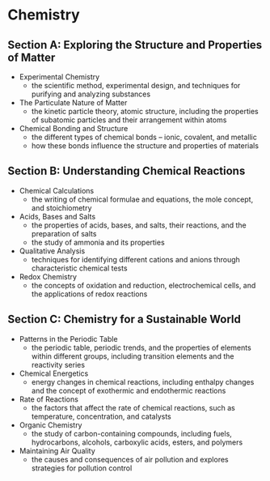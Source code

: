 # Chemistry

## Section A: Exploring the Structure and Properties of Matter
- Experimental Chemistry
  - the scientific method, experimental design, and techniques for purifying and analyzing substances
- The Particulate Nature of Matter
  - the kinetic particle theory, atomic structure, including the properties of subatomic particles and their arrangement within atoms
- Chemical Bonding and Structure
  - the different types of chemical bonds – ionic, covalent, and metallic
  - how these bonds influence the structure and properties of materials

## Section B: Understanding Chemical Reactions
- Chemical Calculations
  - the writing of chemical formulae and equations, the mole concept, and stoichiometry
- Acids, Bases and Salts
  - the properties of acids, bases, and salts, their reactions, and the preparation of salts
  - the study of ammonia and its properties
- Qualitative Analysis
  - techniques for identifying different cations and anions through characteristic chemical tests
- Redox Chemistry
  - the concepts of oxidation and reduction, electrochemical cells, and the applications of redox reactions

## Section C: Chemistry for a Sustainable World
- Patterns in the Periodic Table
  - the periodic table, periodic trends, and the properties of elements within different groups, including transition elements and the reactivity series
- Chemical Energetics
  - energy changes in chemical reactions, including enthalpy changes and the concept of exothermic and endothermic reactions
- Rate of Reactions
  - the factors that affect the rate of chemical reactions, such as temperature, concentration, and catalysts
- Organic Chemistry
  - the study of carbon-containing compounds, including fuels, hydrocarbons, alcohols, carboxylic acids, esters, and polymers
- Maintaining Air Quality
  - the causes and consequences of air pollution and explores strategies for pollution control
